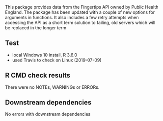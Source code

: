 This package provides data from the Fingertips API owned by Public Health England.
The package has been updated with a couple of new options for arguments in functions.
It also includes a few retry attempts when accessing the API as a short term solution to failing, 
old servers which will be replaced in the longer term

## Test 

* local Windows 10 install, R 3.6.0
* used Travis to check on Linux (2019-07-09)

## R CMD check results

There were no NOTEs, WARNINGs or ERRORs.

## Downstream dependencies

No errors with downstream dependencies
